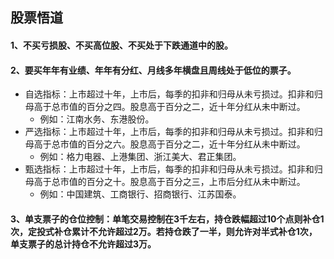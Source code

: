 ## 股票悟道
#### 1、不买亏损股、不买高位股、不买处于下跌通道中的股。
#### 2、要买年年有业绩、年年有分红、月线多年横盘且周线处于低位的票子。
* 自选指标：上市超过十年，上市后，每季的扣非和归母从未亏损过。扣非和归母高于总市值的百分之四。股息高于百分之二，近十年分红从未中断过。
  - 例如：江南水务、东港股份。
* 严选指标：上市超过十年，上市后，每季的扣非和归母从未亏损过。扣非和归母高于总市值的百分之六。股息高于百分之二，近十年分红从未中断过。
  - 例如：格力电器、上港集团、浙江美大、君正集团。
* 甄选指标：上市超过十年，上市后，每季的扣非和归母从未亏损过。扣非和归母高于总市值的百分之十。股息高于百分之三，上市后分红从未中断过。
  - 例如：中国建筑、工商银行、招商银行、江苏国泰。
#### 3、单支票子的仓位控制：单笔交易控制在3千左右，持仓跌幅超过10个点则补仓1次，定投式补仓累计不允许超过2万。若持仓跌了一半，则允许对半式补仓1次，单支票子的总计持仓不允许超过3万。
